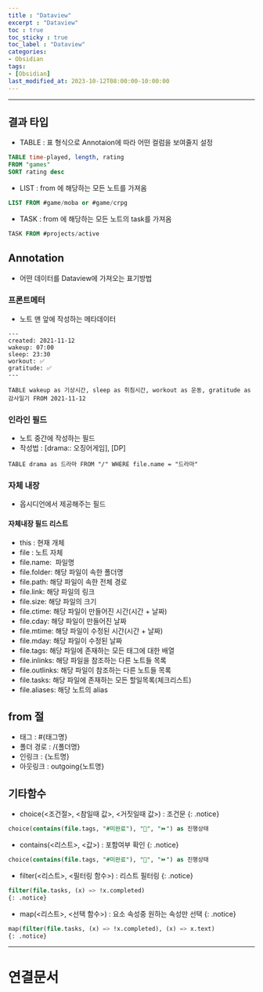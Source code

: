 ```yaml
---
title : "Dataview"
excerpt : "Dataview"
toc : true
toc_sticky : true
toc_label : "Dataview"
categories:
- Obsidian
tags:
- [Obsidian]
last_modified_at: 2023-10-12T08:00:00-10:00:00
---
```

  
---
  
## 결과 타입
- TABLE : 표 형식으로 Annotaion에 따라 어떤 컬럼을 보여줄지 설정
  
```sql
TABLE time-played, length, rating 
FROM "games" 
SORT rating desc
```  
- LIST : from 에 해당하는 모든 노트를 가져옴
  
```sql
LIST FROM #game/moba or #game/crpg
```  
- TASK : from 에 해당하는 모든 노트의 task를 가져옴
  
```sql
TASK FROM #projects/active
```
  
## Annotation
- 어떤 데이터를 Dataview에 가져오는 표기방법
  
### 프론트메터
- 노트 맨 앞에 작성하는 메타데이터

```  
--- 
created: 2021-11-12 
wakeup: 07:00 
sleep: 23:30 
workout: ✅ 
gratitude: ✅ 
---
```

```
TABLE wakeup as 기상시간, sleep as 취침시간, workout as 운동, gratitude as 감사일기 FROM 2021-11-12
```
  
### 인라인 필드
- 노트 중간에 작성하는 필드
- 작성법 : \[drama:: 오징어게임\], \[DP\]

```
TABLE drama as 드라마 FROM "/" WHERE file.name = "드라마"
```
  
### 자체 내장
- 옵시디언에서 제공해주는 필드
  
#### 자체내장 필드 리스트
- this : 현재 개체
- file : 노트 자체
- file.name:  파일명  
- file.folder: 해당 파일이 속한 폴더명  
- file.path: 해당 파일이 속한 전체 경로  
- file.link: 해당 파일의 링크  
- file.size: 해당 파일의 크기  
- file.ctime: 해당 파일이 만들어진 시간(시간 + 날짜)  
- file.cday: 해당 파일이 만들어진 날짜  
- file.mtime: 해당 파일이 수정된 시간(시간 + 날짜)  
- file.mday: 해당 파일이 수정된 날짜  
- file.tags: 해당 파일에 존재하는 모든 태그에 대한 배열   
- file.inlinks: 해당 파일을 참조하는 다른 노트들 목록  
- file.outlinks: 해당 파일이 참조하는 다른 노트들 목록
- file.tasks: 해당 파일에 존재하는 모든 할일목록(체크리스트)
- file.aliases: 해당 노트의 alias
  
## from 절
- 태그 : \#{태그명}
- 폴더 경로 : /{폴더명}
- 인링크 : {노트명}
- 아웃링크 : outgoing{노트명}
  
## 기타함수
- choice(<조건절>, <참일때 값>, <거짓일때 값>) : 조건문 
{: .notice}  
  
```sql
choice(contains(file.tags, "#미완료"), "🚫", "⏩") as 진행상태
```  
- contains(<리스트>, <값>) : 포함여부 확인 
{: .notice}  
  
```sql
choice(contains(file.tags, "#미완료"), "🚫", "⏩") as 진행상태
```  
- filter(<리스트>, <필터링 함수>) : 리스트 필터링 
{: .notice}  
  
```sql
filter(file.tasks, (x) => !x.completed) 
{: .notice}  
```  
- map(<리스트>, <선택 함수>) : 요소 속성중 원하는 속성만 선택 
{: .notice}  
  
```sql
map(filter(file.tasks, (x) => !x.completed), (x) => x.text) 
{: .notice}  
```

---
  
# 연결문서
  
